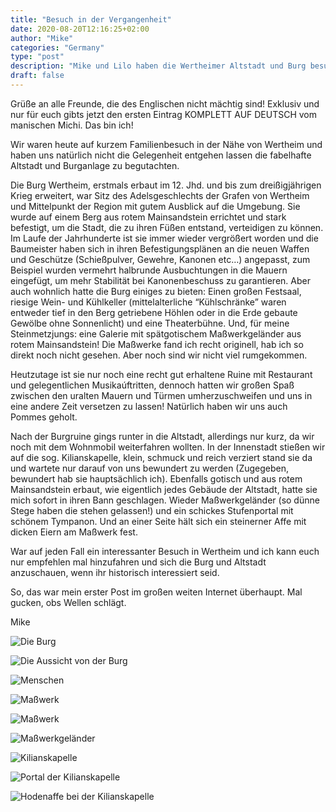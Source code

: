 ```yaml
---
title: "Besuch in der Vergangenheit"
date: 2020-08-20T12:16:25+02:00
author: "Mike"
categories: "Germany"
type: "post"
description: "Mike und Lilo haben die Wertheimer Altstadt und Burg besucht und dabei viel Wissenswertes dazugelernt."
draft: false
---
```


Grüße an alle Freunde, die des Englischen nicht mächtig sind! Exklusiv und nur für euch gibts jetzt den ersten Eintrag KOMPLETT AUF DEUTSCH vom manischen Michi.
Das bin ich!

Wir waren heute auf kurzem Familienbesuch in der Nähe von Wertheim und haben uns natürlich nicht die Gelegenheit entgehen lassen die fabelhafte Altstadt und Burganlage zu begutachten.

Die Burg Wertheim, erstmals erbaut im 12. Jhd. und bis zum dreißigjährigen Krieg erweitert, war Sitz des Adelsgeschlechts der Grafen von Wertheim und Mittelpunkt der Region mit gutem Ausblick auf die Umgebung. Sie wurde auf einem Berg aus rotem Mainsandstein errichtet und stark befestigt, um die Stadt, die zu ihren Füßen entstand, verteidigen zu können. Im Laufe der Jahrhunderte ist sie immer wieder vergrößert worden und die Baumeister haben sich in ihren Befestigungsplänen an die neuen Waffen und Geschütze (Schießpulver, Gewehre, Kanonen etc…) angepasst, zum Beispiel wurden vermehrt halbrunde Ausbuchtungen in die Mauern eingefügt, um mehr Stabilität bei Kanonenbeschuss zu garantieren. Aber auch wohnlich hatte die Burg einiges zu bieten: Einen großen Festsaal, riesige Wein- und Kühlkeller (mittelalterliche “Kühlschränke” waren entweder tief in den Berg getriebene Höhlen oder in die Erde gebaute Gewölbe ohne Sonnenlicht) und eine Theaterbühne. Und, für meine Steinmetzjungs: eine Galerie mit spätgotischem Maßwerkgeländer aus rotem Mainsandstein! Die Maßwerke fand ich recht originell, hab ich so direkt noch nicht gesehen. Aber noch sind wir nicht viel rumgekommen.

Heutzutage ist sie nur noch eine recht gut erhaltene Ruine mit Restaurant und gelegentlichen Musikaúftritten, dennoch hatten wir großen Spaß zwischen den uralten Mauern und Türmen umherzuschweifen und uns in eine andere Zeit versetzen zu lassen!
Natürlich haben wir uns auch Pommes geholt.

Nach der Burgruine gings runter in die Altstadt, allerdings nur kurz, da wir noch mit dem Wohnmobil weiterfahren wollten. In der Innenstadt stießen wir auf die sog. Kilianskapelle, klein, schmuck und reich verziert stand sie da und wartete nur darauf von uns bewundert zu werden (Zugegeben, bewundert hab sie hauptsächlich ich). Ebenfalls gotisch und aus rotem Mainsandstein erbaut, wie eigentlich jedes Gebäude der Altstadt, hatte sie mich sofort in ihren Bann geschlagen. Wieder Maßwerkgeländer (so dünne Stege haben die stehen gelassen!) und ein schickes Stufenportal mit schönem Tympanon. Und an einer Seite hält sich ein steinerner Affe mit dicken Eiern am Maßwerk fest.

War auf jeden Fall ein interessanter Besuch in Wertheim und ich kann euch nur empfehlen mal hinzufahren und sich die Burg und Altstadt anzuschauen, wenn ihr historisch interessiert seid.

So, das war mein erster Post im großen weiten Internet überhaupt. Mal gucken, obs Wellen schlägt.

Mike

<div class="swiper-container"><div class="swiper-wrapper"><div class="swiper-slide">

![Die Burg](burg.jpg)

</div><div class="swiper-slide">

![Die Aussicht von der Burg](aussicht.jpg)

</div><div class="swiper-slide">

![Menschen](menschen.jpg)

</div><div class="swiper-slide">

![Maßwerk](masswerk.jpg)

</div><div class="swiper-slide">

![Maßwerk](masswerk2.jpg)

</div><div class="swiper-slide">

![Maßwerkgeländer](gelaender.jpg)

</div><div class="swiper-slide">

![Kilianskapelle](kapelle.jpg)

</div><div class="swiper-slide">

![Portal der Kilianskapelle](portal.jpg)

</div><div class="swiper-slide">

![Hodenaffe bei der Kilianskapelle](hodenaffe.jpg)

</div></div><div class="swiper-button-prev"></div><div class="swiper-button-next"></div></div>
